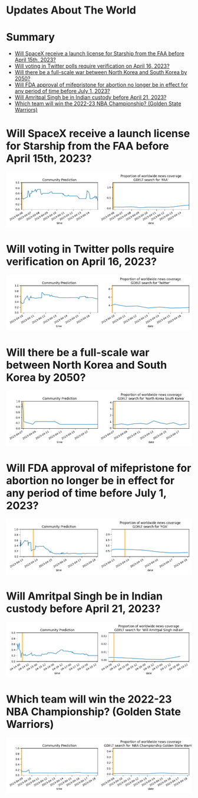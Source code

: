 
Updates About The World
=======================

Summary
=======

* [Will SpaceX receive a launch license for Starship from the FAA before April 15th, 2023?](#will-spacex-receive-a-launch-license-for-starship-from-the-faa-before-april-15th-2023)
* [Will voting in Twitter polls require verification on April 16, 2023?](#will-voting-in-twitter-polls-require-verification-on-april-16-2023)
* [Will there be a full-scale war between North Korea and South Korea by 2050?](#will-there-be-a-full-scale-war-between-north-korea-and-south-korea-by-2050)
* [Will FDA approval of mifepristone for abortion no longer be in effect for any period of time before July 1, 2023?](#will-fda-approval-of-mifepristone-for-abortion-no-longer-be-in-effect-for-any-period-of-time-before-july-1-2023)
* [Will Amritpal Singh be in Indian custody before April 21, 2023?](#will-amritpal-singh-be-in-indian-custody-before-april-21-2023)
* [Which team will win the 2022-23 NBA Championship? (Golden State Warriors)](#which-team-will-win-the-2022-23-nba-championship-golden-state-warriors)

# Will SpaceX receive a launch license for Starship from the FAA before April 15th, 2023?


![Starship Launch License before Apr 15, 2023?](assets/03.png)
# Will voting in Twitter polls require verification on April 16, 2023?


![Twitter Poll Verification on 4/16/23?](assets/04.png)
# Will there be a full-scale war between North Korea and South Korea by 2050?


![Second Korean War by 2050](assets/05.png)
# Will FDA approval of mifepristone for abortion no longer be in effect for any period of time before July 1, 2023?


![Mifepristone FDA Approval Suspended?](assets/07.png)
# Will Amritpal Singh be in Indian custody before April 21, 2023?


![Amritpal Singh in Custody Before April 21?](assets/09.png)
# Which team will win the 2022-23 NBA Championship? (Golden State Warriors)


![Golden State Warriors](assets/10.png)